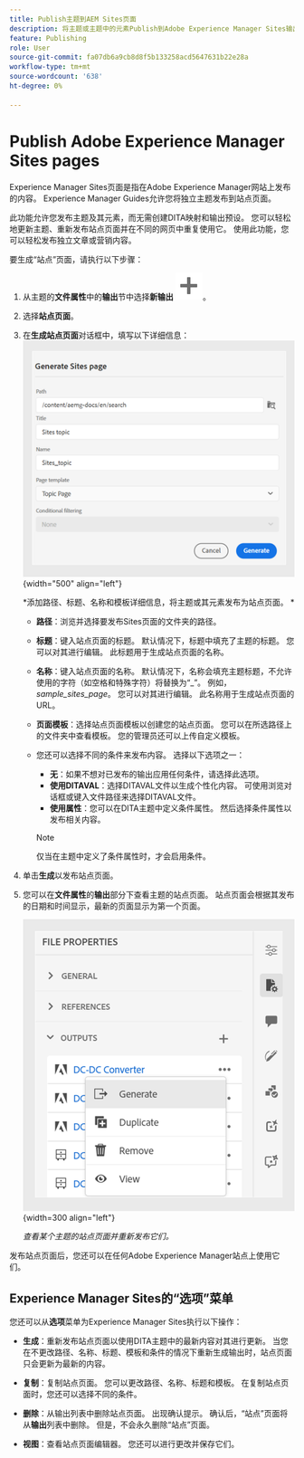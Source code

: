 ```yaml
---
title: Publish主题到AEM Sites页面
description: 将主题或主题中的元素Publish到Adobe Experience Manager Sites输出。  了解如何查看呈现的主题的Experience Manager Sites页面并重新发布它们。
feature: Publishing
role: User
source-git-commit: fa07db6a9cb8d8f5b133258acd5647631b22e28a
workflow-type: tm+mt
source-wordcount: '638'
ht-degree: 0%

---
```


# Publish Adobe Experience Manager Sites pages


Experience Manager Sites页面是指在Adobe Experience Manager网站上发布的内容。 Experience Manager Guides允许您将独立主题发布到站点页面。

此功能允许您发布主题及其元素，而无需创建DITA映射和输出预设。 您可以轻松地更新主题、重新发布站点页面并在不同的网页中重复使用它。 使用此功能，您可以轻松发布独立文章或营销内容。





要生成“站点”页面，请执行以下步骤：




1. 从主题的&#x200B;**文件属性**&#x200B;中的&#x200B;**输出**&#x200B;节中选择&#x200B;**新输出** ![新输出图标](./images/Add_icon.svg)。
1. 选择&#x200B;**站点页面**。


1. 在&#x200B;**生成站点页面**对话框中，填写以下详细信息：
   ![在生成站点页面中添加路径和模板详细信息](images/aem-sites-page-generate.png){width="500" align="left"}

   *添加路径、标题、名称和模板详细信息，将主题或其元素发布为站点页面。 *

   * **路径**：浏览并选择要发布Sites页面的文件夹的路径。
   * **标题**：键入站点页面的标题。 默认情况下，标题中填充了主题的标题。 您可以对其进行编辑。 此标题用于生成站点页面的名称。
   * **名称**：键入站点页面的名称。 默认情况下，名称会填充主题标题，不允许使用的字符（如空格和特殊字符）将替换为“_”。 例如，*sample_sites_page*。 您可以对其进行编辑。 此名称用于生成站点页面的URL。
   * **页面模板**：选择站点页面模板以创建您的站点页面。 您可以在所选路径上的文件夹中查看模板。 您的管理员还可以上传自定义模板。


   * 您还可以选择不同的条件来发布内容。  选择以下选项之一：


      * **无**：如果不想对已发布的输出应用任何条件，请选择此选项。
      * **使用DITAVAL**：选择DITAVAL文件以生成个性化内容。 可使用浏览对话框或键入文件路径来选择DITAVAL文件。
      * **使用属性**：您可以在DITA主题中定义条件属性。 然后选择条件属性以发布相关内容。

     >[!NOTE]
     > 
     >仅当在主题中定义了条件属性时，才会启用条件。



1. 单击&#x200B;**生成**&#x200B;以发布站点页面。
1. 您可以在&#x200B;**文件属性**&#x200B;的&#x200B;**输出**&#x200B;部分下查看主题的站点页面。 站点页面会根据其发布的日期和时间显示，最新的页面显示为第一个页面。

   ![查看主题的站点页面](images/aem-sites-outputs.png){width=300 align=&quot;left&quot;}

   *查看某个主题的站点页面并重新发布它们。*




发布站点页面后，您还可以在任何Adobe Experience Manager站点上使用它们。


## Experience Manager Sites的“选项”菜单

您还可以从&#x200B;**选项**&#x200B;菜单为Experience Manager Sites执行以下操作：

* **生成**：重新发布站点页面以使用DITA主题中的最新内容对其进行更新。 当您在不更改路径、名称、标题、模板和条件的情况下重新生成输出时，站点页面只会更新为最新的内容。

* **复制**：复制站点页面。 您可以更改路径、名称、标题和模板。 在复制站点页面时，您还可以选择不同的条件。

* **删除**：从输出列表中删除站点页面。 出现确认提示。 确认后，“站点”页面将从&#x200B;**输出**&#x200B;列表中删除。 但是，不会永久删除“站点”页面。

* **视图**：查看站点页面编辑器。 您还可以进行更改并保存它们。
